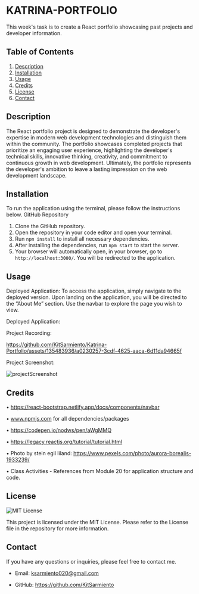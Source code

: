 # KATRINA-PORTFOLIO

This week's task is to create a React portfolio showcasing past projects and developer information.

## Table of Contents

1. [Description](#description)
2. [Installation](#installation)
3. [Usage](#usage)
4. [Credits](#credits)
5. [License](#license)
6. [Contact](#contact)

## Description

The React portfolio project is designed to demonstrate the developer's expertise in modern web development technologies and distinguish them within the community. The portfolio showcases completed projects that prioritize an engaging user experience, highlighting the developer's technical skills, innovative thinking, creativity, and commitment to continuous growth in web development. Ultimately, the portfolio represents the developer's ambition to leave a lasting impression on the web development landscape.

## Installation

To run the application using the terminal, please follow the instructions below.
GitHub Repository

1. Clone the GitHub repository.
2. Open the repository in your code editor and open your terminal.
3. Run `npm install` to install all necessary dependencies.
4. After installing the dependencies, run `npm start` to start the server.
5. Your browser will automatically open, in your browser, go to `http://localhost:3000/`. You will be redirected to the application.

## Usage

Deployed Application:
To access the application, simply navigate to the deployed version. Upon landing on the application, you will be directed to the “About Me” section. Use the navbar to explore the page you wish to view.

Deployed Application:

Project Recording:

https://github.com/KitSarmiento/Katrina-Portfolio/assets/135483936/a0230257-3cdf-4625-aaca-6d11da94665f

Project Screenshot:

![projectScreenshot](https://github.com/KitSarmiento/Katrina-Portfolio/assets/135483936/25f3e818-3e61-4884-b1a2-f742e3161600)

## Credits

• https://react-bootstrap.netlify.app/docs/components/navbar

• www.npmjs.com for all dependencies/packages

• https://codepen.io/nodws/pen/aWgMMQ

• https://legacy.reactjs.org/tutorial/tutorial.html

• Photo by stein egil liland: https://www.pexels.com/photo/aurora-borealis-1933239/

• Class Activities - References from Module 20 for application structure and code.

## License

![MIT License](https://img.shields.io/badge/License-MIT-yellow.svg)

This project is licensed under the MIT License. Please refer to the License file in the repository for more information.

## Contact

If you have any questions or inquiries, please feel free to contact me.

- Email: ksarmiento020@gmail.com

- GitHub: https://github.com/KitSarmiento

